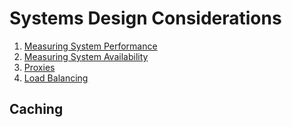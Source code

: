 # Systems Design Considerations

1. [Measuring System Performance](./SYS_PERF.md)
2. [Measuring System Availability](./SYS_AVAIL.md)
3. [Proxies](./PROXIES.md)
4. [Load Balancing](./PROXIES.md#load-balancer)

## Caching
